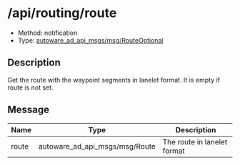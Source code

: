 # /api/routing/route

- Method: notification
- Type: [autoware_ad_api_msgs/msg/RouteOptional](../../../types/autoware_ad_api_msgs/msg/route_optional.md)

## Description

Get the route with the waypoint segments in lanelet format. It is empty if route is not set.

## Message

| Name  | Type                           | Description                 |
| ----- | ------------------------------ | --------------------------- |
| route | autoware_ad_api_msgs/msg/Route | The route in lanelet format |
